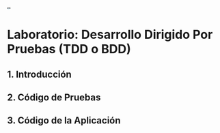 <p align="left">
  <img src="unir.png" style="zoom:10%;" width="80" title="UNIR">
</p>

# Laboratorio: Desarrollo Dirigido Por Pruebas (TDD o BDD)

## 1. Introducción

## 2. Código de Pruebas

## 3. Código de la Aplicación



